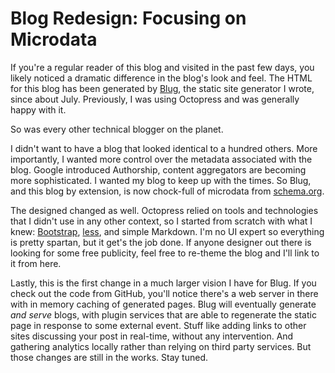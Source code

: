 # Blog Redesign: Focusing on Microdata

If you're a regular reader of this blog and visited in the past few days, you
likely noticed a dramatic difference in the blog's look and feel. The HTML for this 
blog has been generated by [Blug](http://www.github.com/jeffknupp/blug), the
static site generator I wrote, since about July. Previously, I was using
Octopress and was generally happy with it. 

So was every other technical blogger on the planet. 
<!--more-->
I didn't want to have a blog that looked identical to a hundred others. More
importantly, I wanted more control over the metadata associated with the blog.
Google introduced Authorship, content aggregators are becoming more sophisticated. 
I wanted my blog to keep up with the times. So Blug, and this blog by extension,
is now chock-full of microdata from [schema.org](http://www.schema.org).

The designed changed as well. Octopress relied on tools and technologies that I
didn't use in any other context, so I started from scratch with what I knew:
 [Bootstrap](http://twitter.github.com/bootstrap/), [less](http://www.lesscss.org), and simple Markdown. I'm no UI expert so everything is pretty
spartan, but it get's the job done. If anyone designer out there is looking for
some free publicity, feel free to re-theme the blog and I'll link to it from
here.

Lastly, this is the first change in a much larger vision I have for Blug. If you
check out the code from GitHub, you'll notice there's a web server in there with
in memory caching of generated pages. Blug will eventually generate *and serve*
blogs, with plugin services that are able to regenerate the static page in
response to some external event. Stuff like adding links to other sites discussing your
post in real-time, without any intervention. And gathering analytics locally
rather than relying on third party services. But those changes are still in the
works. Stay tuned.
